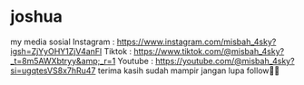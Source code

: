 # joshua
my media sosial Instagram : https://www.instagram.com/misbah_4sky?igsh=ZjYyOHY1ZjV4anFl Tiktok : https://www.tiktok.com/@misbah_4sky?_t=8m5AWXbtryy&amp;_r=1 Youtube : https://youtube.com/@misbah_4sky?si=ugqtesVS8x7hRu47  terima kasih sudah mampir jangan lupa follow🤗🥰
